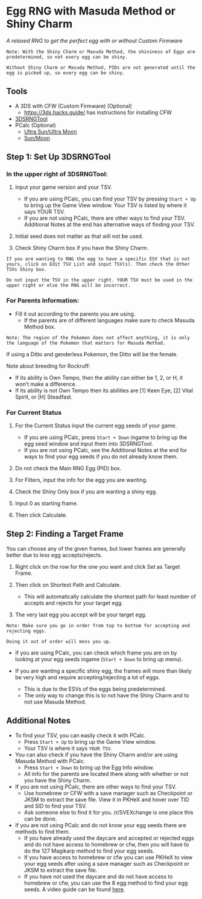 # Egg RNG with Masuda Method or Shiny Charm

_A relaxed RNG to get the perfect egg with or without Custom Firmware_

```
Note: With the Shiny Charm or Masuda Method, the shininess of Eggs are predetermined, so not every egg can be shiny.

Without Shiny Charm or Masuda Method, PIDs are not generated until the egg is picked up, so every egg can be shiny.
```

## Tools

- A 3DS with CFW (Custom Firmware) (Optional)
   - https://3ds.hacks.guide/ has instructions for installing CFW
- [3DSRNGTool](https://github.com/wwwwwwzx/3DSRNGTool/releases)
- PCalc (Optional)
  - [Ultra Sun/Ultra Moon](https://pokemonrng.com/downloads/pcalc/pcalc-usum.zip)
  - [Sun/Moon](https://pokemonrng.com/downloads/pcalc/pcalc-sm.zip)

## Step 1: Set Up 3DSRNGTool

### In the upper right of 3DSRNGTool:

1. Input your game version and your TSV.

   - If you are using PCalc, you can find your TSV by pressing `Start + Up` to bring up the Game View window. Your TSV is listed by where it says YOUR TSV.
   - If you are not using PCalc, there are other ways to find your TSV. Additional Notes at the end has alternative ways of finding your TSV.

2. Initial seed does not matter as that will not be used.
3. Check Shiny Charm box if you have the Shiny Charm.

```
If you are wanting to RNG the egg to have a specific ESV that is not yours, click on Edit TSV List and input TSV(s). Then check the Other TSVs Shiny box.

Do not input the TSV in the upper right. YOUR TSV must be used in the upper right or else the RNG will be incorrect.
```

### For Parents Information:

- Fill it out according to the parents you are using.
  - If the parents are of different languages make sure to check Masuda Method box.

```
Note: The region of the Pokemon does not affect anything, it is only the language of the Pokemon that matters for Masuda Method.
```

If using a Ditto and genderless Pokemon, the Ditto will be the female.

Note about breeding for Rockruff:

- If its ability is Own Tempo, then the ability can either be 1, 2, or H, it won’t make a difference.
- If its ability is not Own Tempo then its abilities are [1] Keen Eye, [2] Vital Spirit, or [H] Steadfast.

### For Current Status

1. For the Current Status input the current egg seeds of your game.

   - If you are using PCalc, press `Start + Down` ingame to bring up the egg seed window and input them into 3DSRNGTool.
   - If you are not using PCalc, see the Additional Notes at the end for ways to find your egg seeds if you do not already know them.

2. Do not check the Main RNG Egg (PID) box.

3. For Filters, input the info for the egg you are wanting.

4. Check the Shiny Only box if you are wanting a shiny egg.

5. Input 0 as starting frame.

6. Then click Calculate.

## Step 2: Finding a Target Frame

You can choose any of the given frames, but lower frames are generally better due to less egg accepts/rejects.

1. Right click on the row for the one you want and click Set as Target Frame.

2. Then click on Shortest Path and Calculate.

   - This will automatically calculate the shortest path for least number of accepts and rejects for your target egg.

3. The very last egg you accept will be your target egg.

```
Note: Make sure you go in order from top to bottom for accepting and rejecting eggs.

Doing it out of order will mess you up.
```

- If you are using PCalc, you can check which frame you are on by looking at your egg seeds ingame (`Start + Down` to bring up menu).

- If you are wanting a specific shiny egg, the frames will more than likely be very high and require accepting/rejecting a lot of eggs.
  - This is due to the ESVs of the eggs being predetermined.
  - The only way to change this is to not have the Shiny Charm and to not use Masuda Method.

## Additional Notes

- To find your TSV, you can easily check it with PCalc.
  - Press `Start + Up` to bring up the Game View window.
  - Your TSV is where it says `YOUR TSV`.
- You can also check if you have the Shiny Charm and/or are using Masuda Method with PCalc.
  - Press `Start + Down` to bring up the Egg Info window.
  - All info for the parents are located there along with whether or not you have the Shiny Charm.
- If you are not using PCalc, there are other ways to find your TSV.
  - Use homebrew or CFW with a save manager such as Checkpoint or JKSM to extract the save file. View it in PKHeX and hover over TID and SID to find your TSV.
  - Ask someone else to find it for you. /r/SVEXchange is one place this can be done.
- If you are not using PCalc and do not know your egg seeds there are methods to find them.
  - If you have already used the daycare and accepted or rejected eggs and do not have access to homebrew or cfw, then you will have to do the 127 Magikarp method to find your egg seeds.
  - If you have access to homebrew or cfw you can use PKHeX to view your egg seeds after using a save manager such as Checkpoint or JKSM to extract the save file.
  - If you have not used the daycare and do not have access to homebrew or cfw, you can use the 8 egg method to find your egg seeds. A video guide can be found [here](https://www.youtube.com/watch?v=s9gAofeULLA).
